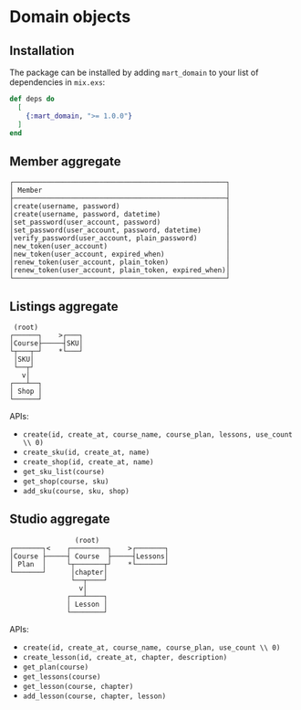 # Domain objects

## Installation

The package can be installed by adding `mart_domain` to your list of
dependencies in `mix.exs`:

```elixir
def deps do
  [
    {:mart_domain, ">= 1.0.0"}
  ]
end
```

## Member aggregate

```
┌────────────────────────────────────────────────────┐
│ Member                                             │
├────────────────────────────────────────────────────┤
│create(username, password)                          │
│create(username, password, datetime)                │
│set_password(user_account, password)                │
│set_password(user_account, password, datetime)      │
│verify_password(user_account, plain_password)       │
│new_token(user_account)                             │
│new_token(user_account, expired_when)               │
│renew_token(user_account, plain_token)              │
│renew_token(user_account, plain_token, expired_when)│
└────────────────────────────────────────────────────┘
```

## Listings aggregate

```
 (root)
┌──────┐    >┌───┐
│Course├─────┤SKU│
└┬───┬─┘    *└───┘
 │SKU│
 └──┬┘
   v│
┌───┴──┐
│ Shop │
└──────┘
```

APIs:
- `create(id, create_at, course_name, course_plan, lessons, use_count \\ 0)`
- `create_sku(id, create_at, name)`
- `create_shop(id, create_at, name)`
- `get_sku_list(course)`
- `get_shop(course, sku)`
- `add_sku(course, sku, shop)`

## Studio aggregate

```
                (root)
┌───────┐<    ┌─────────┐    >┌───────┐
│Course ├─────┤ Course  ├─────┤Lessons│
│ Plan  │     └┬───────┬┘    *└───────┘
└───────┘      │chapter│
               └──┬────┘
                 v│
              ┌───┴────┐
              │ Lesson │
              └────────┘
```

APIs:
- `create(id, create_at, course_name, course_plan, use_count \\ 0)`
- `create_lesson(id, create_at, chapter, description)`
- `get_plan(course)`
- `get_lessons(course)`
- `get_lesson(course, chapter)`
- `add_lesson(course, chapter, lesson)`
